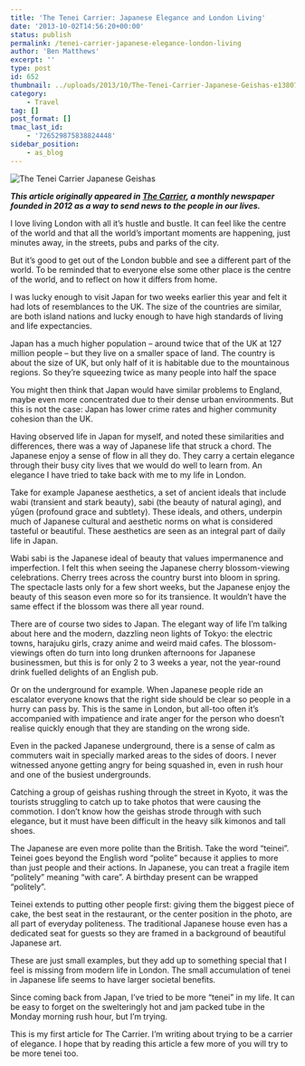 ```yaml
---
title: 'The Tenei Carrier: Japanese Elegance and London Living'
date: '2013-10-02T14:56:20+00:00'
status: publish
permalink: /tenei-carrier-japanese-elegance-london-living
author: 'Ben Matthews'
excerpt: ''
type: post
id: 652
thumbnail: ../uploads/2013/10/The-Tenei-Carrier-Japanese-Geishas-e1380725409419-150x150.jpg
category:
    - Travel
tag: []
post_format: []
tmac_last_id:
    - '726529875838824448'
sidebar_position:
    - as_blog
---
```

![The Tenei Carrier Japanese Geishas](http://benrmatthews.com/wp-content/uploads/2013/10/The-Tenei-Carrier-Japanese-Geishas-e1380725409419.jpg)

***This article originally appeared in [The Carrier](http://thecarrierofnews.tumblr.com/ "The Carrier"), a monthly newspaper founded in 2012 as a way to send news to the people in our lives.***

I love living London with all it’s hustle and bustle. It can feel like the centre of the world and that all the world’s important moments are happening, just minutes away, in the streets, pubs and parks of the city.

But it’s good to get out of the London bubble and see a different part of the world. To be reminded that to everyone else some other place is the centre of the world, and to reflect on how it differs from home.

I was lucky enough to visit Japan for two weeks earlier this year and felt it had lots of resemblances to the UK. The size of the countries are similar, are both island nations and lucky enough to have high standards of living and life expectancies.

Japan has a much higher population – around twice that of the UK at 127 million people – but they live on a smaller space of land. The country is about the size of UK, but only half of it is habitable due to the mountainous regions. So they’re squeezing twice as many people into half the space

You might then think that Japan would have similar problems to England, maybe even more concentrated due to their dense urban environments. But this is not the case: Japan has lower crime rates and higher community cohesion than the UK.

Having observed life in Japan for myself, and noted these similarities and differences, there was a way of Japanese life that struck a chord. The Japanese enjoy a sense of flow in all they do. They carry a certain elegance through their busy city lives that we would do well to learn from. An elegance I have tried to take back with me to my life in London.

Take for example Japanese aesthetics, a set of ancient ideals that include wabi (transient and stark beauty), sabi (the beauty of natural aging), and yūgen (profound grace and subtlety). These ideals, and others, underpin much of Japanese cultural and aesthetic norms on what is considered tasteful or beautiful. These aesthetics are seen as an integral part of daily life in Japan.

Wabi sabi is the Japanese ideal of beauty that values impermanence and imperfection. I felt this when seeing the Japanese cherry blossom-viewing celebrations. Cherry trees across the country burst into bloom in spring. The spectacle lasts only for a few short weeks, but the Japanese enjoy the beauty of this season even more so for its transience. It wouldn’t have the same effect if the blossom was there all year round.

There are of course two sides to Japan. The elegant way of life I’m talking about here and the modern, dazzling neon lights of Tokyo: the electric towns, harajuku girls, crazy anime and weird maid cafes. The blossom-viewings often do turn into long drunken afternoons for Japanese businessmen, but this is for only 2 to 3 weeks a year, not the year-round drink fuelled delights of an English pub.

Or on the underground for example. When Japanese people ride an escalator everyone knows that the right side should be clear so people in a hurry can pass by. This is the same in London, but all-too often it’s accompanied with impatience and irate anger for the person who doesn’t realise quickly enough that they are standing on the wrong side.

Even in the packed Japanese underground, there is a sense of calm as commuters wait in specially marked areas to the sides of doors. I never witnessed anyone getting angry for being squashed in, even in rush hour and one of the busiest undergrounds.

Catching a group of geishas rushing through the street in Kyoto, it was the tourists struggling to catch up to take photos that were causing the commotion. I don’t know how the geishas strode through with such elegance, but it must have been difficult in the heavy silk kimonos and tall shoes.

The Japanese are even more polite than the British. Take the word “teinei”. Teinei goes beyond the English word “polite” because it applies to more than just people and their actions. In Japanese, you can treat a fragile item “politely” meaning “with care”. A birthday present can be wrapped “politely”.

Teinei extends to putting other people first: giving them the biggest piece of cake, the best seat in the restaurant, or the center position in the photo, are all part of everyday politeness. The traditional Japanese house even has a dedicated seat for guests so they are framed in a background of beautiful Japanese art.

These are just small examples, but they add up to something special that I feel is missing from modern life in London. The small accumulation of tenei in Japanese life seems to have larger societal benefits.

Since coming back from Japan, I’ve tried to be more “tenei” in my life. It can be easy to forget on the swelteringly hot and jam packed tube in the Monday morning rush hour, but I’m trying.

This is my first article for The Carrier. I’m writing about trying to be a carrier of elegance. I hope that by reading this article a few more of you will try to be more tenei too.